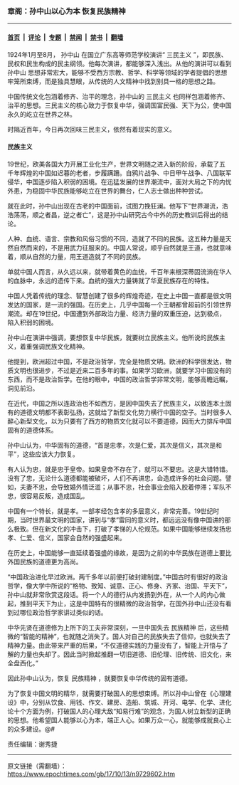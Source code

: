 ### 章阁：孙中山以心为本 恢复民族精神

---

#### [首页](../../../..?n9729602) &nbsp;|&nbsp; [评论](../../../../../epoch-comment?n9729602) &nbsp;|&nbsp; [专题](../../../../../epoch-special?n9729602) &nbsp;|&nbsp; [禁闻](../../../../../epoch-news?n9729602) &nbsp;|&nbsp; [禁书](../../../../../books?n9729602) &nbsp;|&nbsp; [翻墙](https://github.com/gfw-breaker/nogfw/blob/master/README.md?n9729602)


<div class="post_content" id="artbody" itemprop="articleBody">
 <!-- article content begin -->
 <p>
  1924年1月至8月，
  <ok href="https://www.epochtimes.com/gb/tag/%E5%AD%99%E4%B8%AD%E5%B1%B1.html">
   孙中山
  </ok>
  在国立广东高等师范学校演讲“
  <ok href="https://www.epochtimes.com/gb/tag/%E4%B8%89%E6%B0%91%E4%B8%BB%E4%B9%89.html">
   三民主义
  </ok>
  ”，即民族、民权和民生构成的民主纲领。他每次演讲，都能够深入浅出。从他的演讲可以看到
  <ok href="https://www.epochtimes.com/gb/tag/%E5%AD%99%E4%B8%AD%E5%B1%B1.html">
   孙中山
  </ok>
  思想非常宏大，能够不受西方宗教、哲学、科学等领域的学者提倡的思想牢笼所束缚，而是独具慧眼，从传统的人文精神中找到别具一格的思想之路。
 </p>
 <p>
  中国传统文化包涵着修齐、治平的理念，孙中山的
  <ok href="https://www.epochtimes.com/gb/tag/%E4%B8%89%E6%B0%91%E4%B8%BB%E4%B9%89.html">
   三民主义
  </ok>
  也同样包涵着修齐、治平的思想。三民主义的核心致力于恢复中华，强调国富民强、天下为公，使中国永久的屹立在世界之林。
 </p>
 <p>
  时隔近百年，今日再次回味三民主义，依然有着现实的意义。
 </p>
 <h4>
  <strong>
   民族主义
  </strong>
 </h4>
 <p>
  19世纪，欧美各国大力开展工业化生产，世界文明随之进入新的阶段，承载了五千年辉煌的中国如迟暮的老者，步履蹒跚。自鸦片战争、中日甲午战争、八国联军侵华，中国逐步陷入积弱的困境。在迅猛发展的世界潮流中，面对大局之下的内忧外患，为稳固中华民族能够屹立在世界的舞台，仁人志士做出种种尝试。
 </p>
 <p>
  就在此时，孙中山出现在古老的中国面前，试图力挽狂澜。他写下“世界潮流，浩浩荡荡，顺之者昌，逆之者亡”，这是孙中山研究古今中外的历史教训后得出的结论。
 </p>
 <p>
  人种、血统、语言、宗教和风俗习惯的不同，造就了不同的民族。这五种力量是天然自然而来的，不是用武力征服来的。中国人常说，顺乎自然就是王道，也就意味着，顺从自然的力量，用王道造就了不同的民族。
 </p>
 <p>
  单就中国人而言，从久远以来，就带着黄色的血统，千百年来根深蒂固流淌在华人的血脉中，永远的遗传下来。血统的强大力量铸就了华夏民族存在的特性。
 </p>
 <p>
  中国人凭着传统的理念、智慧创建了很多的辉煌奇迹，在史上中国一直都是很文明发达的国家，是一流的强国。在历史上，几乎中国每一个王朝都曾超前的引领世界潮流。却在19世纪，中国遭到外部政治力量、经济力量的双重压迫，达到极点，陷入积弱的困境。
 </p>
 <p>
  孙中山在演讲中强调，要想恢复中华民族，就要树立民族主义。他所说的民族主义，着重强调民族文化精神。
 </p>
 <p>
  他提到，欧洲超过中国，不是政治哲学，完全是物质文明。欧洲的科学很发达，物质文明也很进步，不过是近来二百多年的事。如果学习欧洲，就要学习中国没有的东西，而不是政治哲学。在他的眼中，中国的政治哲学非常文明，能够高瞻远瞩，洞见前沿。
 </p>
 <p>
  在近代，中国之所以连政治也不如西方，是因中国失去了民族主义，以致连本土固有的道德文明都不表彰弘扬，这就给了新型文化势力横行中国的空子。当时很多人醉心新型文化，以为只要有了西方的物质文化就可以不要道德，因而大力排斥中国固有的道德体系。
 </p>
 <p>
  孙中山认为，中华固有的道德，“首是忠孝，次是仁爱，其次是信义，其次是和平”，这些应该大力恢复。
 </p>
 <p>
  有人认为忠，就是忠于皇帝。如果皇帝不存在了，就可以不要忠。这是大错特错。没有了忠，无论什么道德都能被破坏，人们不再讲忠，会造成许多的社会问题。譬如，夫妻不忠，会导致婚外情泛滥；从事不忠，社会事业会陷入胶着停滞；军队不忠，很容易反叛，造成国乱。
 </p>
 <p>
  中国有一个特长，就是孝。一部孝经包含孝的多层意义，非常完善。19世纪时期，当时世界最文明的国家，讲到与“孝”雷同的意义时，都远远没有像中国讲的那么极致。但在新文化的冲击下，打破了孝悌的人伦规范。如果中国能够继续发扬忠孝、仁爱、信义，国家会自然的强盛起来。
 </p>
 <p>
  在历史上，中国能够一直延续着强盛的缘故，是因为之前的中华民族在道德上要比外国民族的道德更为高尚。
 </p>
 <p>
  “中国政治进化早过欧洲。两千多年以前便打破封建制度。”中国古时有很好的政治哲学，像大学中所说的“格物、致知、诚意、正心、修身、齐家、治国、平天下”，孙中山就非常欣赏这段话。将一个人的德行从内发扬到外在，从一个人的内心做起，推到平天下为止，这是中国特有的很精微的政治哲学，在国外孙中山还没有看到过哪位政治哲学家讲过类似的话。
 </p>
 <p>
  中华先贤在道德修为上所下的工夫非常深刻，一旦中国失去
  <ok href="https://www.epochtimes.com/gb/tag/%E6%B0%91%E6%97%8F%E7%B2%BE%E7%A5%9E.html">
   民族精神
  </ok>
  后，这些精微的“智能的精神”，也就随之消失了。国人对自己的民族失去了信仰，也就失去了精神力量。由此带来严重的后果，“不仅道德实践的力量没有了，智能上开悟与了解的力量也失却了。因此当时掀起推翻一切旧道德、旧伦理、旧传统、旧文化，来全盘西化。”
 </p>
 <p>
  因此孙中山认为，恢复
  <ok href="https://www.epochtimes.com/gb/tag/%E6%B0%91%E6%97%8F%E7%B2%BE%E7%A5%9E.html">
   民族精神
  </ok>
  ，就要恢复中华传统的固有道德。
 </p>
 <p>
  为了恢复中国文明的精华，就需要打破国人的思想束缚。所以孙中山曾在《心理建设》中，分别从饮食、用钱、作文、建房、造船、筑城、开河、电学、化学、进化论十个方面为例，打破国人的心理大敌“知易行难”的观念，为国人树立新型的正确的思想。他希望国人能够以心为本，端正人心。如果万众一心，就能够成就良心上的众多建设。@#
 </p>
 <p>
  责任编辑：谢秀捷
 </p>
 <!-- article content end -->
 <div id="below_article_ad">
 </div>
</div>


---

原文链接（需翻墙）：https://www.epochtimes.com/gb/17/10/13/n9729602.htm